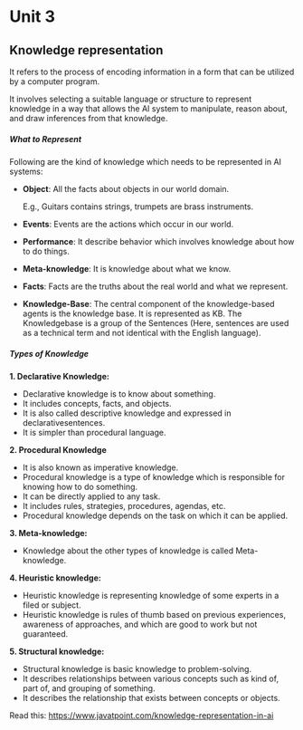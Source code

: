 # Unit 3

## Knowledge representation

It refers to the process of encoding information in a form that can be utilized by a computer program.

It involves selecting a suitable language or structure to represent knowledge in a way that allows the AI system to manipulate, reason about, and draw inferences from that knowledge.

##### What to Represent

Following are the kind of knowledge which needs to be represented in AI systems:

- **Object**: All the facts about objects in our world domain.
	
	E.g., Guitars contains strings, trumpets are brass instruments.

- **Events**: Events are the actions which occur in our world.

- **Performance**: It describe behavior which involves knowledge about how to do things.

- **Meta-knowledge**: It is knowledge about what we know.

- **Facts**: Facts are the truths about the real world and what we represent.

- **Knowledge-Base**: The central component of the knowledge-based agents is the knowledge base. It is represented as KB. The Knowledgebase is a group of the Sentences (Here, sentences are used as a technical term and not identical with the English language).

##### Types of Knowledge

**1. Declarative Knowledge:**

- Declarative knowledge is to know about something.
- It includes concepts, facts, and objects.
- It is also called descriptive knowledge and expressed in declarativesentences.
- It is simpler than procedural language.

**2. Procedural Knowledge**

- It is also known as imperative knowledge.
- Procedural knowledge is a type of knowledge which is responsible for knowing how to do something.
- It can be directly applied to any task.
- It includes rules, strategies, procedures, agendas, etc.
- Procedural knowledge depends on the task on which it can be applied.

**3. Meta-knowledge:**

- Knowledge about the other types of knowledge is called Meta-knowledge.

**4. Heuristic knowledge:**

- Heuristic knowledge is representing knowledge of some experts in a filed or subject.
- Heuristic knowledge is rules of thumb based on previous experiences, awareness of approaches, and which are good to work but not guaranteed.

**5. Structural knowledge:**

- Structural knowledge is basic knowledge to problem-solving.
- It describes relationships between various concepts such as kind of, part of, and grouping of something.
- It describes the relationship that exists between concepts or objects.

Read this: https://www.javatpoint.com/knowledge-representation-in-ai

